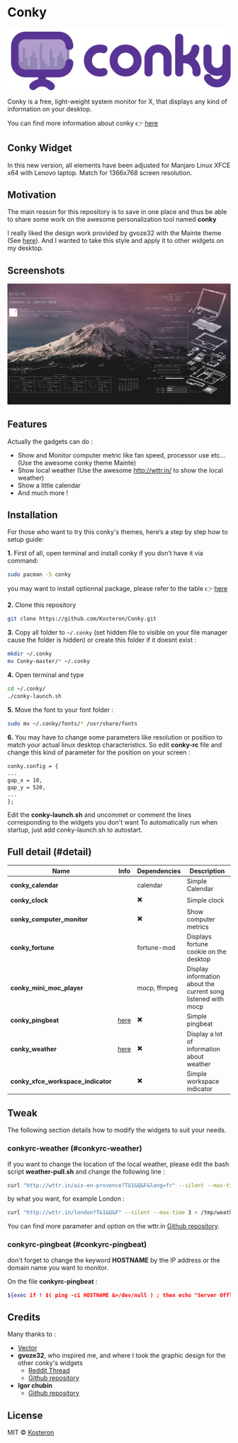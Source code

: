 # Conky

![Conky logo](conky-logotype.png)

Conky is a free, light-weight system monitor for X, that displays any kind of information on your desktop.

You can find more information about conky :point_right: [here](https://github.com/brndnmtthws/conky)

## Conky Widget

In this new version, all elements have been adjusted for Manjaro Linux XFCE x64 with Lenovo laptop. Match for 1366x768 screen resolution.

## Motivation
The main reason for this repository is to save in one place and thus be able to share some work on the awesome personalization tool named **conky**

I really liked the design work provided by gvoze32 with the Mainte theme (See [here](https://github.com/gvoze32/Mainte)). And I wanted to take this style and apply it to other widgets on my desktop.

## Screenshots
![preview](preview.png)

## Features
Actually the gadgets can do :

- Show and Monitor computer metric like fan speed, processor use etc... (Use the awesome conky theme Mainte)
- Show local weather (Use the awesome http://wttr.in/ to show the local weather)
- Show a little calendar
- And much more !

## Installation

For those who want to try this conky's themes, here’s a step by step how to setup guide:

**1.** First of all, open terminal and install conky if you don’t have it via command:

```bash
sudo pacman -S conky
```

you may want to install optionnal package, please refer to the table :point_right: [here](#detail)

**2.** Clone this repository
```bash
git clone https://github.com/Kosteron/Conky.git
```

**3.** Copy all folder to `~/.conky` (set hidden file to visible on your file manager cause the folder is hidden) or create this folder if it doesnt exist :
```bash
mkdir ~/.conky
mv Conky-master/* ~/.conky
```

**4.** Open terminal and type
```bash
cd ~/.conky/
./conky-launch.sh
```

**5.** Move the font to your font folder :
```bash
sudo mv ~/.conky/fonts/* /usr/share/fonts
```

**6.** You may have to change some parameters like resolution or position to match your actual linux desktop characteristics.
So edit **conky-rc** file and change this kind of parameter for the position on your screen :
```
conky.config = {
...
gap_x = 10,
gap_y = 520,
...
};
```

Edit the **conky-launch.sh** and uncommet or comment the lines corresponding to the widgets you don't want
To automatically run when startup, just add conky-launch.sh to autostart.

## Full detail (#detail)

|Name|Info|Dependencies|Description|
|----|----|----|----|
|**conky_calendar**|| calendar| Simple Calendar |
|**conky_clock**||:heavy_multiplication_x: | Simple clock |
|**conky_computer_monitor**||:heavy_multiplication_x: | Show computer metrics |
|**conky_fortune**|| fortune-mod | Displays fortune cookie on the desktop |
|**conky_mini_moc_player**|| mocp, ffmpeg | Display information about the current song listened with mocp |
|**conky_pingbeat**|[here](#conkyrc-pingbeat)|:heavy_multiplication_x: | Simple pingbeat |
|**conky_weather**|[here](#conkyrc-weather)|:heavy_multiplication_x:| Display a lot of information about weather |
|**conky_xfce_workspace_indicator**||:heavy_multiplication_x:|Simple workspace indicator|

## Tweak

The following section details how to modify the widgets to suit your needs.

### conkyrc-weather (#conkyrc-weather)

If you want to change the location of the local weather, please edit the bash script **weather-pull.sh** and change the following line :
```bash
curl "http://wttr.in/aix-en-provence?T&1&Q&F&lang=fr" --silent --max-time 3 > /tmp/weather.tmp
```
by what you want, for example London : 
```bash
curl "http://wttr.in/london?T&1&Q&F" --silent --max-time 3 > /tmp/weather.tmp
```
You can find more parameter and option on the wttr.in [Github repository](https://github.com/chubin/wttr.in).

### conkyrc-pingbeat (#conkyrc-pingbeat)

don't forget to change the keyword **HOSTNAME** by the IP address or the domain name you want to monitor.

On the file **conkyrc-pingbeat** :
```bash
${exec if ! $( ping -c1 HOSTNAME &>/dev/null ) ; then echo "Server Offline - `date`" ; else echo "Server Online - `date`" ; fi }
```

## Credits
Many thanks to :

- [Vector](https://www.reddit.com/r/thinkpad/search/?q=exploded%20wallpaper&restrict_sr=1)
- **gvoze32**, who inspired me, and where I took the graphic design for the other conky's widgets
	- [Reddit Thread](https://www.reddit.com/r/unixporn/comments/e49pgl/oc_mainte_a_simple_and_functional_conky_theme/)
	- [Github repository](https://github.com/gvoze32/Mainte)
- **Igor chubin**
	- [Github repository](https://github.com/chubin/wttr.in)

## License
MIT © [Kosteron]()